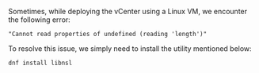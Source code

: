 Sometimes, while deploying the vCenter using a Linux VM, we encounter the following error:

```
"Cannot read properties of undefined (reading 'length')"
```

To resolve this issue, we simply need to install the utility mentioned below:

```
dnf install libnsl
```
